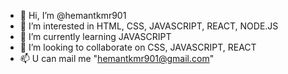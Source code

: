 - 👋 Hi, I’m @hemantkmr901
- 👀 I’m interested in HTML, CSS, JAVASCRIPT, REACT, NODE.JS
- 🌱 I’m currently learning JAVASCRIPT
- 💞️ I’m looking to collaborate on CSS, JAVASCRIPT, REACT
- 📫 U can mail me "hemantkmr901@gmail.com"

<!---
hemantkmr901/hemantkmr901 is a ✨ special ✨ repository because its `README.md` (this file) appears on your GitHub profile.
You can click the Preview link to take a look at your changes.
--->
